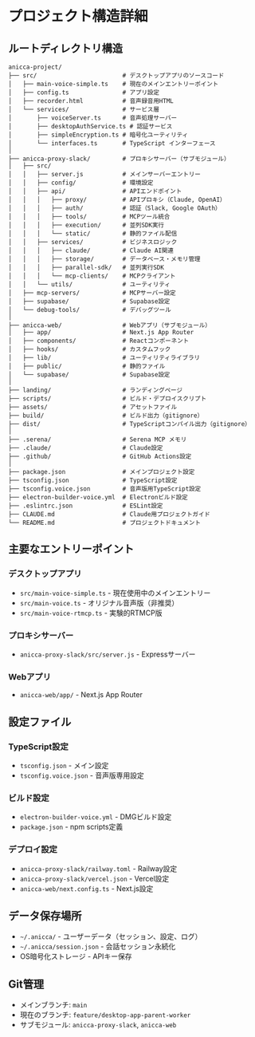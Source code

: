 # プロジェクト構造詳細

## ルートディレクトリ構造
```
anicca-project/
├── src/                        # デスクトップアプリのソースコード
│   ├── main-voice-simple.ts    # 現在のメインエントリーポイント
│   ├── config.ts               # アプリ設定
│   ├── recorder.html           # 音声録音用HTML
│   └── services/               # サービス層
│       ├── voiceServer.ts      # 音声処理サーバー
│       ├── desktopAuthService.ts # 認証サービス
│       ├── simpleEncryption.ts # 暗号化ユーティリティ
│       └── interfaces.ts       # TypeScript インターフェース
│
├── anicca-proxy-slack/         # プロキシサーバー（サブモジュール）
│   ├── src/
│   │   ├── server.js           # メインサーバーエントリー
│   │   ├── config/             # 環境設定
│   │   ├── api/                # APIエンドポイント
│   │   │   ├── proxy/          # APIプロキシ（Claude, OpenAI）
│   │   │   ├── auth/           # 認証（Slack, Google OAuth）
│   │   │   ├── tools/          # MCPツール統合
│   │   │   ├── execution/      # 並列SDK実行
│   │   │   └── static/         # 静的ファイル配信
│   │   ├── services/           # ビジネスロジック
│   │   │   ├── claude/         # Claude AI関連
│   │   │   ├── storage/        # データベース・メモリ管理
│   │   │   ├── parallel-sdk/   # 並列実行SDK
│   │   │   └── mcp-clients/    # MCPクライアント
│   │   └── utils/              # ユーティリティ
│   ├── mcp-servers/            # MCPサーバー設定
│   ├── supabase/               # Supabase設定
│   └── debug-tools/            # デバッグツール
│
├── anicca-web/                 # Webアプリ（サブモジュール）
│   ├── app/                    # Next.js App Router
│   ├── components/             # Reactコンポーネント
│   ├── hooks/                  # カスタムフック
│   ├── lib/                    # ユーティリティライブラリ
│   ├── public/                 # 静的ファイル
│   └── supabase/               # Supabase設定
│
├── landing/                    # ランディングページ
├── scripts/                    # ビルド・デプロイスクリプト
├── assets/                     # アセットファイル
├── build/                      # ビルド出力（gitignore）
├── dist/                       # TypeScriptコンパイル出力（gitignore）
│
├── .serena/                    # Serena MCP メモリ
├── .claude/                    # Claude設定
├── .github/                    # GitHub Actions設定
│
├── package.json                # メインプロジェクト設定
├── tsconfig.json               # TypeScript設定
├── tsconfig.voice.json         # 音声版用TypeScript設定
├── electron-builder-voice.yml  # Electronビルド設定
├── .eslintrc.json              # ESLint設定
├── CLAUDE.md                   # Claude用プロジェクトガイド
└── README.md                   # プロジェクトドキュメント
```

## 主要なエントリーポイント

### デスクトップアプリ
- `src/main-voice-simple.ts` - 現在使用中のメインエントリー
- `src/main-voice.ts` - オリジナル音声版（非推奨）
- `src/main-voice-rtmcp.ts` - 実験的RTMCP版

### プロキシサーバー
- `anicca-proxy-slack/src/server.js` - Expressサーバー

### Webアプリ
- `anicca-web/app/` - Next.js App Router

## 設定ファイル

### TypeScript設定
- `tsconfig.json` - メイン設定
- `tsconfig.voice.json` - 音声版専用設定

### ビルド設定
- `electron-builder-voice.yml` - DMGビルド設定
- `package.json` - npm scripts定義

### デプロイ設定
- `anicca-proxy-slack/railway.toml` - Railway設定
- `anicca-proxy-slack/vercel.json` - Vercel設定
- `anicca-web/next.config.ts` - Next.js設定

## データ保存場所
- `~/.anicca/` - ユーザーデータ（セッション、設定、ログ）
- `~/.anicca/session.json` - 会話セッション永続化
- OS暗号化ストレージ - APIキー保存

## Git管理
- メインブランチ: `main`
- 現在のブランチ: `feature/desktop-app-parent-worker`
- サブモジュール: `anicca-proxy-slack`, `anicca-web`